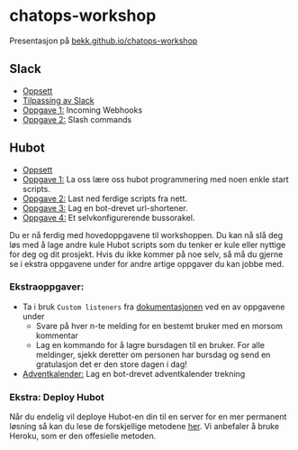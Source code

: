 # chatops-workshop

Presentasjon på [bekk.github.io/chatops-workshop](https://bekk.github.io/chatops-workshop/#/)

## Slack
- [Oppsett](https://github.com/bekk/chatops-workshop/blob/master/slack-setup.md)
- [Tilpassing av Slack](https://github.com/bekk/chatops-workshop/blob/master/slack-customize.md)
- [Oppgave 1:](https://github.com/bekk/chatops-workshop/blob/master/slack-incoming-webhooks.md) Incoming Webhooks
- [Oppgave 2:](https://github.com/bekk/chatops-workshop/blob/master/slack-slash-commands.md) Slash commands

## Hubot
  - [Oppsett](https://github.com/bekk/chatops-workshop/blob/master/hubot-setup.md)
  - [Oppgave 1:](https://github.com/bekk/chatops-workshop/blob/master/hubot-oppgave1.md) La oss lære oss hubot programmering med noen enkle start scripts.
  - [Oppgave 2:](https://github.com/bekk/chatops-workshop/blob/master/hubot-oppgave1b.md) Last ned ferdige scripts fra nett.
  - [Oppgave 3:](https://github.com/bekk/chatops-workshop/blob/master/hubot-oppgave2.md) Lag en bot-drevet url-shortener.
  - [Oppgave 4:](https://github.com/bekk/chatops-workshop/blob/master/hubot-oppgave3.md) Et selvkonfigurerende bussorakel.

Du er nå ferdig med hovedoppgavene til workshoppen. Du kan nå slå deg løs med å lage andre kule Hubot scripts som du tenker er kule eller nyttige for deg og dit prosjekt. Hvis du ikke kommer på noe selv, så må du gjerne se i ekstra oppgavene under for andre artige oppgaver du kan jobbe med.

### Ekstraoppgaver:
  - Ta i bruk `Custom listeners` fra [dokumentasjonen](https://hubot.github.com/docs/scripting/) ved en av oppgavene under
    - Svare på hver n-te melding for en bestemt bruker med en morsom kommentar
    - Lag en kommando for å lagre bursdagen til en bruker. For alle meldinger, sjekk deretter om personen har bursdag og send en gratulasjon det er den store dagen i dag! 
  - [Adventkalender:](https://github.com/bekk/chatops-workshop/blob/master/adventskalender.md) Lag en bot-drevet adventkalender trekning

### Ekstra: Deploy Hubot
Når du endelig vil deploye Hubot-en din til en server for en mer permanent løsning så kan du lese de forskjellige metodene [her](https://hubot.github.com/docs/#deploying). Vi anbefaler å bruke Heroku, som er den offesielle metoden.
